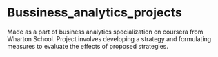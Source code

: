 # Bussiness_analytics_projects
Made as a part of business analytics specialization on coursera from Wharton School. Project involves developing a strategy and formulating measures to evaluate the effects of proposed strategies.
